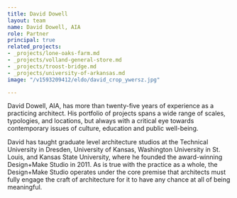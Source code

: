 ```yaml
---
title: David Dowell
layout: team
name: David Dowell, AIA
role: Partner
principal: true
related_projects:
- _projects/lone-oaks-farm.md
- _projects/volland-general-store.md
- _projects/troost-bridge.md
- _projects/university-of-arkansas.md
image: "/v1593209412/eldo/david_crop_ywersz.jpg"

---
```

David Dowell, AIA, has more than twenty-five years of experience as a practicing architect. His portfolio of projects spans a wide range of scales, typologies, and locations, but always with a critical eye towards contemporary issues of culture, education and public well-being.

David has taught graduate level architecture studios at the Technical University in Dresden, University of Kansas, Washington University in St. Louis, and Kansas State University, where he founded the award-winning Design+Make Studio in 2011. As is true with the practice as a whole, the Design+Make Studio operates under the core premise that architects must fully engage the craft of architecture for it to have any chance at all of being meaningful.
